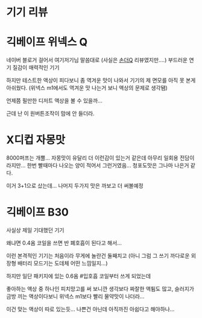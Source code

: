# 기기 리뷰

# 긱베이프 위넥스 Q

네이버 블로거 걸어서 여기저기님 말씀대로 (사실은 [손더Q](https://m.post.naver.com/viewer/postView.naver?volumeNo=36040629&memberNo=41122676) 리뷰였지만….) 부드러운 연기 질감이 매력적인 기기

하지만 테스트한 액상이 피다보니 좀 역겨운 맛이 나와서 기기의 제 면모를 아직 못 본게 아쉬웠다.
(위넥스 m1에서도 역겨운 맛 나는거 보니 액상의 문제로 생각됌)

언제쯤 필만한 디저트 액상을 볼 수 있을까...

근데 난 이 원버튼조작이 맘에 안 들더라.

# X디컵 자몽맛

8000퍼프는 개뿔... 자몽맛이 유달리 더 이런감이 있는거 같은데 
아무리 일회용 전담이라지만...
한번 빨때마다 나오는 양이 적어서 그런거였음...
청포도맛은 그나마 나은거 같다.

이거 3+1으로 샀는데... 나머지 두가지 맛은 까보고 더 써볼예정

# 긱베이프 B30

사실상 제일 기대했던 기기

왜냐면 0.4옴 코일을 쓰면 반 폐호흡이 된다고 해서...

이런 본격적인 기기는 처음이라 무게에 놀란건 둘째치고
(아니 그럼 그 쓰기 까다로운 외장형 배터리 모드기는 도데체 어떤 느낌일지...)

하지만 일단 패키지에 있는 0.6옴 #입호흡 코일부터 쓰게 되었는데

좋아하는 액상 중 하나인 피치망고를 써 보니깐 생각보다 짜잘한 액튐도 많고, 슬러지가 금방 끼는 액상이다보니 위넥스 m1보다 빨리 물약맛이 나더라...

이건 맞는 액상이 따로 있는듯... 나쁜건 아닌데 아직까진 아쉽다고 해야하나...